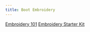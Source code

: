 ```yaml
---
title: Boot Embroidery
---
```


[Embroidery 101](https://www.instructables.com/Embroidery-101/)
[Embroidery Starter Kit](https://www.amazon.com/gp/product/B091YJVTT2)
